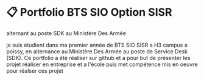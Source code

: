 # :clipboard: Portfolio BTS SIO Option SISR
alternant au poste SDK au Ministère Des Armée

je suis étudient dans ma premier année de BTS SIO SISR a H3 campus a poissy, en alternance au Ministère Des Armée au poste de Service Desk (SDK). 
Ce portfolio a été réaliser sur github et a pour but de présenter les projet réaliser en entreprise et a l'école puis met compétence mis en oeuvre pour réalser ces projet 
